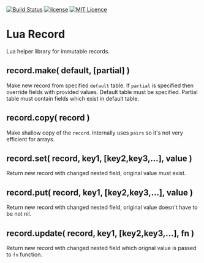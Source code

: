 [![Build Status](https://travis-ci.org/iskolbin/lrecord.svg?branch=master)](https://travis-ci.org/iskolbin/lrecord)
[![license](https://img.shields.io/badge/license-public%20domain-blue.svg)](http://unlicense.org/)
[![MIT Licence](https://badges.frapsoft.com/os/mit/mit.svg?v=103)](https://opensource.org/licenses/mit-license.php)

Lua Record
==========

Lua helper library for immutable records.


record.make( default, [partial] )
---------------------------------

Make new record from specified `default` table. If `partial` is specified then
override fields with provided values. Default table must be specified. Partial
table must contain fields which exist in default table.


record.copy( record )
---------------------

Make shallow copy of the `record`. Internally uses `pairs` so it's not very
efficient for arrays.


record.set( record, key1, [key2,key3,...], value )
--------------------------------------------------

Return new record with changed nested field, original value must exist.


record.put( record, key1, [key2,key3,...], value )
--------------------------------------------------

Return new record with changed nested field, original value doesn't have to
be not nil.


record.update( record, key1, [key2,key3,...], fn )
--------------------------------------------------

Return new record with changed nested field which orignal value is passed to
`fn` function.
